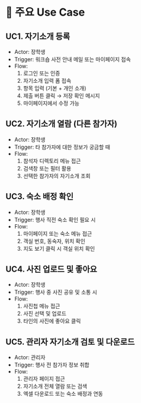 # 📄 주요 Use Case

## UC1. 자기소개 등록
- Actor: 장학생
- Trigger: 워크숍 사전 안내 메일 또는 마이페이지 접속
- Flow:
  1. 로그인 또는 인증
  2. 자기소개 입력 폼 접속
  3. 항목 입력 (기본 + 개인 소개)
  4. 제출 버튼 클릭 → 저장 확인 메시지
  5. 마이페이지에서 수정 가능

## UC2. 자기소개 열람 (다른 참가자)
- Actor: 장학생
- Trigger: 타 참가자에 대한 정보가 궁금할 때
- Flow:
  1. 참석자 디렉토리 메뉴 접근
  2. 검색창 또는 필터 활용
  3. 선택한 참가자의 자기소개 조회

## UC3. 숙소 배정 확인
- Actor: 장학생
- Trigger: 행사 직전 숙소 확인 필요 시
- Flow:
  1. 마이페이지 또는 숙소 메뉴 접근
  2. 객실 번호, 동숙자, 위치 확인
  3. 지도 보기 클릭 시 객실 위치 확인

## UC4. 사진 업로드 및 좋아요
- Actor: 장학생
- Trigger: 행사 중 사진 공유 및 소통 시
- Flow:
  1. 사진첩 메뉴 접근
  2. 사진 선택 및 업로드
  3. 타인의 사진에 좋아요 클릭

## UC5. 관리자 자기소개 검토 및 다운로드
- Actor: 관리자
- Trigger: 행사 전 참가자 정보 취합
- Flow:
  1. 관리자 페이지 접근
  2. 자기소개 전체 열람 또는 검색
  3. 엑셀 다운로드 또는 숙소 배정과 연동
